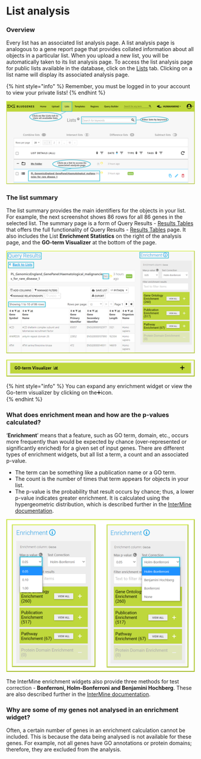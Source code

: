 # List analysis

### Overview

Every list has an associated list analysis page. A list analysis page is analogous to a gene report page that provides collated information about all objects in a particular list. When you upload a new list, you will be automatically taken to its list analysis page. To access the list analysis page for public lists available in the database, click on the [Lists](lists.md) tab. Clicking on a list name will display its associated analysis page. 

{% hint style="info" %}
Remember, you must be logged in to your account to view your private lists!
{% endhint %}

![](../../../.gitbook/assets/lists-analysis-edited.png)

### The list summary

The list summary provides the main identifiers for the objects in your list. For example, the next screenshot shows 86 rows for all 86 genes in the selected list. The summary page is a form of Query Results - [Results Tables](https://flymine.readthedocs.io/en/latest/results-tables/Documentationresultstables.html#resultstables) that offers the full functionality of  Query Results - [Results Tables](https://flymine.readthedocs.io/en/latest/results-tables/Documentationresultstables.html#resultstables) page. It also includes the List **Enrichment Statistics** on the right of the analysis page, and the **GO-term Visualizer** at the bottom of the page. 

![](../../../.gitbook/assets/list-summary-1.png)

![](../../../.gitbook/assets/go-term.png)

{% hint style="info" %}
You can expand any enrichment widget or view the Go-term visualizer by clicking on the➕icon.  
{% endhint %}

### What does enrichment mean and how are the p-values calculated?

‘**Enrichment**’ means that a feature, such as GO term, domain, etc., occurs more frequently than would be expected by chance \(over-represented or significantly enriched\) for a given set of input genes. There are different types of enrichment widgets, but all list a term, a count and an associated p-value. 

* The term can be something like a publication name or a GO term. 
* The count is the number of times that term appears for objects in your list. 
* The p-value is the probability that result occurs by chance; thus, a lower p-value indicates greater enrichment. It is calculated using the hypergeometric distribution, which is described further in the [InterMine documentation](http://intermine.readthedocs.org/en/latest/embedding/list-widgets/enrichment-widgets/). 

![](../../../.gitbook/assets/enrichment-p-and-text%20%281%29.png)

The InterMine enrichment widgets also provide three methods for test correction - **Bonferroni, Holm-Bonferroni and Benjamini Hochberg**. These are also described further in the [InterMine documentation](http://intermine.readthedocs.org/en/latest/embedding/list-widgets/enrichment-widgets/). 

### Why are some of my genes not analysed in an enrichment widget?

Often, a certain number of genes in an enrichment calculation cannot be included. This is because the data being analysed is not available for these genes. For example, not all genes have GO annotations or protein domains; therefore, they are excluded from the analysis.

